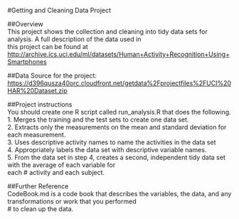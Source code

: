 #Getting and Cleaning Data Project

##Overview
<br>This project shows the collection and cleaning into tidy data sets for analysis. A full description of the data used in
<br>this project can be found at
<br>http://archive.ics.uci.edu/ml/datasets/Human+Activity+Recognition+Using+Smartphones

##Data Source for the project:
<br>https://d396qusza40orc.cloudfront.net/getdata%2Fprojectfiles%2FUCI%20HAR%20Dataset.zip

##Project instructions
<br>You should create one R script called run_analysis.R that does the following. 
<br>1. Merges the training and the test sets to create one data set. 
<br>2. Extracts only the measurements on the mean and standard deviation for each measurement. 
<br>3. Uses descriptive activity names to name the activities in the data set 
<br>4. Appropriately labels the data set with descriptive variable names. 
<br>5. From the data set in step 4, creates a second, independent tidy data set with the average of each variable for <br>each  #   activity and each subject.

##Further Reference
<br>CodeBook.md is a code book that describes the variables, the data, and any transformations or work that you performed <br> # to clean up the data. 
